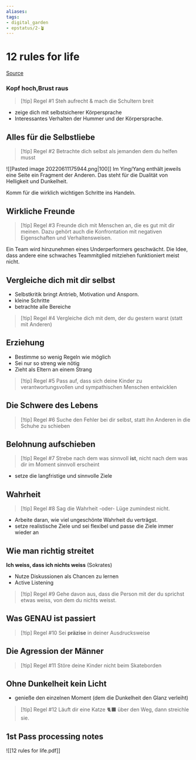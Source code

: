 ```yaml
---
aliases: 
tags: 
- digital_garden
- epstatus/2-🪴
---
```

# 12 rules for life
[Source](https://www.blinkist.com/en/nc/browse/books/12-rules-for-life-de?r=1&st=12+rules)

### Kopf hoch,Brust raus

> [!tip] Regel #1
> Steh aufrecht & mach die Schultern breit

+ zeige dich mit selbstsicherer Körpersprache
+ Interessantes Verhalten der Hummer und der Körpersprache.

## Alles für die Selbstliebe

> [!tip] Regel #2
> Betrachte dich selbst als jemanden dem du helfen musst

![[Pasted image 20220611175944.png|100]]
Im Ying/Yang enthält jeweils eine Seite ein Fragment der Anderen. Das steht für die Dualität von Helligkeit und Dunkelheit.

Komm für die wirklich wichtigen Schritte ins Handeln.

## Wirkliche Freunde

> [!tip] Regel #3
> Freunde dich mit Menschen an, die es gut mit dir meinen.
> Dazu gehört auch die Konfrontation mit negativen Eigenschaften und Verhaltensweisen.

Ein Team wird hinzunehmen eines Underperformers geschwächt. Die Idee, dass andere eine schwaches Teammitglied mitziehen funktioniert meist nicht.
## Vergleiche dich mit dir selbst
+ Selbstkritik bringt Antrieb, Motivation und Ansporn.
+ kleine Schritte
+ betrachte alle Bereiche

> [!tip] Regel #4
> Vergleiche dich mit dem, der du gestern warst (statt mit Anderen)


## Erziehung
+ Bestimme so wenig Regeln wie möglich
+ Sei nur so streng wie nötig
+ Zieht als Eltern an einem Strang


> [!tip] Regel #5
> Pass auf, dass sich deine Kinder zu verantwortungsvollen und sympathischen Menschen entwicklen

## Die Schwere des Lebens
> [!tip] Regel #6
> Suche den Fehler bei dir selbst, statt ihn Anderen in die Schuhe zu schieben

## Belohnung aufschieben
> [!tip] Regel #7
> Strebe nach dem was sinnvoll **ist**, nicht nach dem was dir im Moment sinnvoll erscheint

+ setze die langfristige und sinnvolle Ziele

## Wahrheit
> [!tip] Regel #8
> Sag die Wahrheit -oder- Lüge zumindest nicht.

+ Arbeite daran, wie viel ungeschönte Wahrheit du verträgst.
+ setze realistische Ziele und sei flexibel und passe die Ziele immer wieder an

## Wie man richtig streitet
**Ich weiss, dass ich nichts weiss** (Sokrates)

+ Nutze Diskussionen als Chancen zu lernen
+ Active Listening

> [!tip] Regel #9
> Gehe davon aus, dass die Person mit der du sprichst etwas weiss, von dem du nichts weisst.

## Was GENAU ist passiert
> [!tip] Regel #10
> Sei **präzise** in deiner Ausdrucksweise

## Die Agression der Männer
> [!tip] Regel #11
> Störe deine Kinder nicht beim Skateborden

## Ohne Dunkelheit kein Licht
+ genieße den einzelnen Moment (dem die Dunkelheit den Glanz verleiht)

> [!tip] Regel #12
> Läuft dir eine Katze 🐈‍⬛  über den Weg, dann streichle sie.
> 

## 1st Pass processing notes
![[12 rules for life.pdf]]